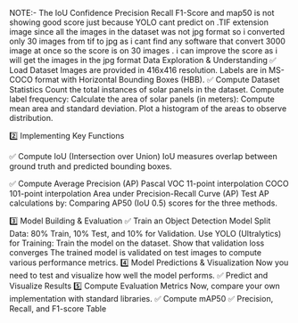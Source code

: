 NOTE:- The   IoU  Confidence  Precision    Recall  F1-Score and map50 is not showing good score just because YOLO cant predict on .TIF extension image since all the images in the dataset was not jpg format so i converted only 30 images from tif to jpg as i cant find any software that convert 3000 image at once so the score is on 30 images . i can improve the score as i will get the images in the jpg format 
Data Exploration & Understanding
✅ Load Dataset
Images are provided in 416x416 resolution.
Labels are in MS-COCO format with Horizontal Bounding Boxes (HBB).
✅ Compute Dataset Statistics
Count the total instances of solar panels in the dataset.
Compute label frequency:
Calculate the area of solar panels (in meters):
Compute mean area and standard deviation.
Plot a histogram of the areas to observe distribution.

2️⃣ Implementing Key Functions

✅ Compute IoU (Intersection over Union)
IoU measures overlap between ground truth and predicted bounding boxes.

✅ Compute Average Precision (AP)
Pascal VOC 11-point interpolation
COCO 101-point interpolation
Area under Precision-Recall Curve (AP)
Test AP calculations by:
Comparing AP50 (IoU 0.5) scores for the three methods.

3️⃣ Model Building & Evaluation
✅ Train an Object Detection Model
Split Data:
80% Train, 10% Test, and 10% for Validation.
Use YOLO (Ultralytics) for Training:
Train the model on the dataset.
Show that validation loss converges 
The trained model is validated on test images to compute various performance metrics.
4️⃣ Model Predictions & Visualization
Now you need to test and visualize how well the model performs.
✅ Predict and Visualize Results
5️⃣ Compute Evaluation Metrics
Now, compare your own implementation with standard libraries.
✅ Compute mAP50
✅ Precision, Recall, and F1-score Table
